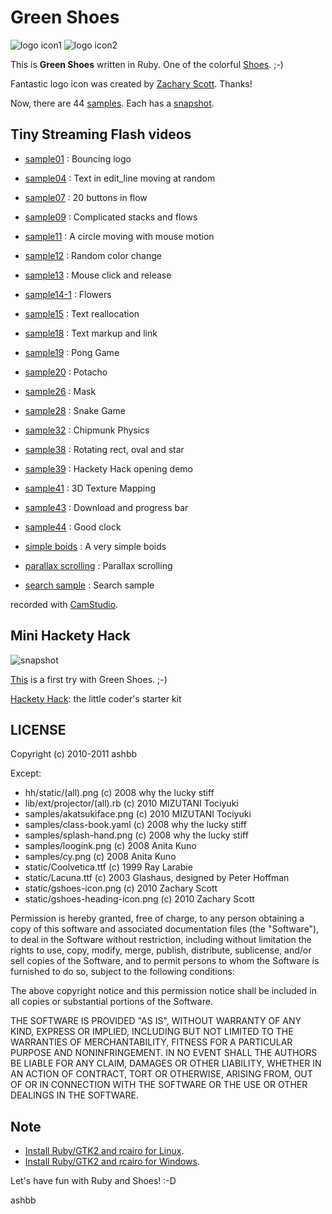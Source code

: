 Green Shoes
===========

![logo icon1](https://github.com/ashbb/green_shoes/raw/master/static/gshoes-heading-icon.png)
![logo icon2](https://github.com/ashbb/green_shoes/raw/master/static/gshoes-icon.png)

This is **Green Shoes** written in Ruby. One of the colorful [Shoes](http://shoes.heroku.com/).  ;-)

Fantastic logo icon was created by [Zachary Scott](https://github.com/zacharyscott). Thanks!

Now, there are 44 [samples](https://github.com/ashbb/green_shoes/tree/master/samples). Each has a [snapshot](https://github.com/ashbb/green_shoes/tree/master/snapshots).


Tiny Streaming Flash videos
---------------------------

- [sample01](http://www.rin-shun.com/shoes/green-shoes-sample1.swf.html) : Bouncing logo
- [sample04](http://www.rin-shun.com/shoes/green-shoes-sample4.swf.html) : Text in edit_line moving at random
- [sample07](http://www.rin-shun.com/shoes/green-shoes-sample7.swf.html) : 20 buttons in flow
- [sample09](http://www.rin-shun.com/shoes/green-shoes-sample9.swf.html) : Complicated stacks and flows
- [sample11](http://www.rin-shun.com/shoes/green-shoes-sample11.swf.html) : A circle moving with mouse motion
- [sample12](http://www.rin-shun.com/shoes/green-shoes-sample12.swf.html) : Random color change
- [sample13](http://www.rin-shun.com/shoes/green-shoes-sample13.swf.html) : Mouse click and release
- [sample14-1](http://www.rin-shun.com/shoes/green-shoes-sample14-1.swf.html) : Flowers
- [sample15](http://www.rin-shun.com/shoes/green-shoes-sample15.swf.html) : Text reallocation
- [sample18](http://www.rin-shun.com/shoes/green-shoes-sample18.swf.html) : Text markup and link
- [sample19](http://www.rin-shun.com/shoes/green-shoes-sample19.swf.html) : Pong Game
- [sample20](http://www.rin-shun.com/shoes/green-shoes-sample20.swf.html) : Potacho
- [sample26](http://www.rin-shun.com/shoes/green-shoes-sample26.swf.html) : Mask
- [sample28](http://www.rin-shun.com/shoes/green-shoes-sample28.swf.html) : Snake Game
- [sample32](http://www.rin-shun.com/shoes/green-shoes-sample32.swf.html) : Chipmunk Physics
- [sample38](http://www.rin-shun.com/shoes/green-shoes-sample38.swf.html) : Rotating rect, oval and star
- [sample39](http://www.rin-shun.com/shoes/green-shoes-sample39.swf.html) : Hackety Hack opening demo
- [sample41](http://www.rin-shun.com/shoes/green-shoes-sample41.swf.html) : 3D Texture Mapping
- [sample43](http://www.rin-shun.com/shoes/green-shoes-sample43.swf.html) : Download and progress bar
- [sample44](http://www.rin-shun.com/shoes/green-shoes-sample44.swf.html) : Good clock

- [simple boids](http://www.rin-shun.com/shoes/green-shoes-a-very-simple-boids.swf.html) : A very simple boids
- [parallax scrolling](http://www.rin-shun.com/shoes/green-shoes-parallax-scrolling.swf.html) : Parallax scrolling
- [search sample](http://www.rin-shun.com/shoes/search_sample_with_green_shoes.swf.html) : Search sample

recorded with [CamStudio](http://camstudio.org/).


Mini Hackety Hack
------------------

![snapshot](https://github.com/ashbb/green_shoes/raw/master/snapshots/mini-hh.png)

[This](http://www.rin-shun.com/shoes/green-shoes-mini-hh.swf.html) is a first try with Green Shoes. ;-)

[Hackety Hack](http://hacketyhack.heroku.com/): the little coder's starter kit


LICENSE
--------

Copyright (c) 2010-2011 ashbb

Except:

- hh/static/(all).png (c) 2008 why the lucky stiff
- lib/ext/projector/(all).rb (c) 2010 MIZUTANI Tociyuki
- samples/akatsukiface.png (c) 2010 MIZUTANI Tociyuki
- samples/class-book.yaml (c) 2008 why the lucky stiff
- samples/splash-hand.png (c) 2008 why the lucky stiff
- samples/loogink.png (c) 2008 Anita Kuno
- samples/cy.png (c) 2008 Anita Kuno
- static/Coolvetica.ttf (c) 1999 Ray Larabie
- static/Lacuna.ttf (c) 2003 Glashaus, designed by Peter Hoffman
- static/gshoes-icon.png (c) 2010 Zachary Scott
- static/gshoes-heading-icon.png (c) 2010 Zachary Scott

Permission is hereby granted, free of charge, to any person
obtaining a copy of this software and associated documentation
files (the "Software"), to deal in the Software without restriction,
including without limitation the rights to use, copy, modify, merge,
publish, distribute, sublicense, and/or sell copies of the Software,
and to permit persons to whom the Software is furnished to do so,
subject to the following conditions:
  
The above copyright notice and this permission notice shall be 
included in all copies or substantial portions of the Software.
   
THE SOFTWARE IS PROVIDED "AS IS", WITHOUT WARRANTY OF
ANY KIND, EXPRESS OR IMPLIED, INCLUDING BUT NOT LIMITED
TO THE WARRANTIES OF MERCHANTABILITY, FITNESS FOR A
PARTICULAR PURPOSE AND NONINFRINGEMENT. IN NO EVENT
SHALL THE AUTHORS BE LIABLE FOR ANY CLAIM, DAMAGES OR
OTHER LIABILITY, WHETHER IN AN ACTION OF CONTRACT, TORT
OR OTHERWISE, ARISING FROM, OUT OF OR IN CONNECTION
WITH THE SOFTWARE OR THE USE OR OTHER DEALINGS IN THE
SOFTWARE.


Note
----

- [Install Ruby/GTK2 and rcairo for Linux](https://github.com/ashbb/shoes_hack_note/tree/master/md/hack030.md).
- [Install Ruby/GTK2 and rcairo for Windows](https://github.com/ashbb/shoes_hack_note/tree/master/md/hack031.md).

Let's have fun with Ruby and Shoes! :-D

ashbb
